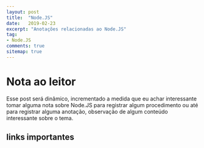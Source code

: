 ```yaml
---
layout: post
title:  "Node.JS"
date:   2019-02-23
excerpt: "Anotações relacionadas ao Node.JS"
tag:
- Node.JS 
comments: true
sitemap: true
---
```


# Nota ao leitor

Esse post será dinâmico, incrementado a medida que eu achar interessante tomar alguma nota sobre Node.JS para registrar algum procedimento ou até para registrar alguma anotação, observação de algum conteúdo interessante sobre o tema.

## links importantes